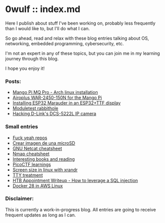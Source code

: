 # 0wulf :: index.md
Here I publish about stuff I've been working on, probably less frequently than I would like to, but I'll do what I can. 

So go ahead, read and relax with these blog entries talking about OS, networking, embedded programming, cybersecurity, etc. 

I'm not an expert in any of these topics, but you can join me in my learning journey through this blog. 

I hope you enjoy it!

### Posts:
- [Mango Pi MQ Pro - Arch linux installation](blog/mangopimqpro.html)
- [Airoplus WAR-2450-150N for the Mango Pi](blog/airoplus-warrior.md)
- [Installing ESP32 Marauder in an ESP32+TTF display](blog/esp32marauder.md)
- [Moduletest rabbithole](blog/moduletest.md)
- [Hacking D-Link's DCS-5222L IP camera](blog/dcs-5222l.md)

### Small entries
- [Fuck yeah repos](blog/fuck-yeah-repos.md)
- [Crear imagen de una microSD](blog/crear-imagen-de-una-micro-sd.md)
- [GNU Netcat cheatsheet](blog/netcat-cheatsheet.md)
- [Nmap cheatsheet](blog/nmap-cheatsheet.md)
- [Interesting books and reading](blog/Lecturas.md)
- [PicoCTF learnings](blog/picoCTF-learnings.md)
- [Screen size in linux with xrandr](blog/screen-size-with-xrandr-in-linux.md)
- [TTY treatment](blog/tty-treatment.md)
- [HTB Appointment Writeup - How to leverage a SQL injection](blog/appointment-HTB.md)
- [Docker 28 in AWS Linux](blog/docker-28-aws-linux.md)

### Disclaimer: 
This is currently a work-in-progress blog. All entries are going to receive frequent updates as long as I can.
